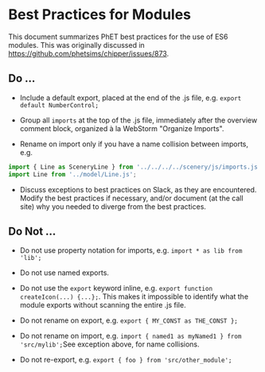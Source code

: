 # Best Practices for Modules

This document summarizes PhET best practices for the use of ES6 modules. This was originally discussed
in https://github.com/phetsims/chipper/issues/873.

## Do ...

* Include a default export, placed at the end of the .js file, e.g. `export default NumberControl;`

* Group all `imports` at the top of the .js file, immediately after the overview comment block, organized à la
  WebStorm "Organize Imports".

* Rename on import only if you have a name collision between imports, e.g.

```js
import { Line as SceneryLine } from '../../../../scenery/js/imports.js';
import Line from '../model/Line.js';
```

* Discuss exceptions to best practices on Slack, as they are encountered. Modify the best practices if necessary, and/or
  document (at the call site) why you needed to diverge from the best practices.

## Do Not ...

* Do not use property notation for imports, e.g. `import * as lib from 'lib';`

* Do not use named exports.

* Do not use the `export` keyword inline, e.g. `export function createIcon(...) {...};`. This makes it impossible to
  identify what the module exports without scanning the entire .js file.

* Do not rename on export, e.g. `export { MY_CONST as THE_CONST };`

* Do not rename on import, e.g. `import { named1 as myNamed1 } from 'src/mylib';`See exception above, for name
  collisions.

* Do not re-export, e.g. `export { foo } from 'src/other_module';`
